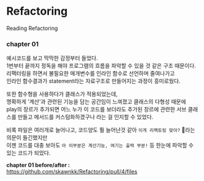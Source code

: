 # Refactoring
Reading Refactoring

### chapter 01
예시코드를 보고 막막한 감정부터 들었다.  
1번부터 끝까지 정독을 해야 프로그램의 흐름을 파악할 수 있을 것 같은 구조 때문이다.  
리팩터링을 하면서 불필요한 매개변수를 인라인 함수로 선언하며 줄여나가고  
인라인 함수결과가 statement라는 자료구조로 만들어지는 과정이 흥미로웠다.  

또한 함수형을 사용하다가 클래스가 적용되었는데,   
명확하게 '계산'과 관련된 기능을 담는 공간임이 느껴졌고 클래스의 다형성 때문에  
play의 장르가 추가되면 어느 누가 이 코드를 보더라도 추가된 장르에 관련한 서브 클래스를 만들고 메서드를 커스텀화하겠구나 라는 걸 인지할 수 있었다.

비록 파일은 여러개로 늘어나고, 코드양도 훨 늘어난것 같아 `이게 리팩토링 맞아?` 🤔라는 의문이 들긴했지만   
이젠 코드를 대충 보아도 `아 이부분은 계산기능, 여기는 출력 부분!` 등 한눈에 파악할 수 있는 코드가 되었다.

**chapter 01 before/after :** https://github.com/skawnkk/Refactoring/pull/4/files
